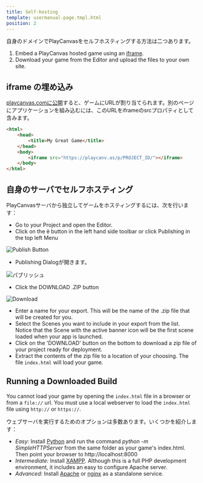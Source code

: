 ```yaml
---
title: Self-hosting
template: usermanual-page.tmpl.html
position: 2
---
```


自身のドメインでPlayCanvasをセルフホスティングする方法は二つあります。

1. Embed a PlayCanvas hosted game using an [iframe][1].
2. Download your game from the Editor and upload the files to your own site.

## iframe の埋め込み

[playcanvas.comに公開][2]すると、ゲームにURLが割り当てられます。別のページにアプリケーションを組み込むには、このURLをiframeのsrcプロパティとして含みます。

```html
<html>
    <head>
        <title>My Great Game</title>
    </head>
    <body>
        <iframe src="https://playcanv.as/p/PROJECT_ID/"></iframe>
    </body>
</html>
```

## 自身のサーバでセルフホスティング

PlayCanvasサーバから独立してゲームをホスティングするには、次を行います：

* Go to your Project and open the Editor.
* Click on the <span class="pc-icon" style="font-size">&#57911;</span> button in the left hand side toolbar or click Publishing in the top left Menu

![Publish Button][3]

* Publishing Dialogが開きます。

![パブリッシュ][4]

* Click the DOWNLOAD .ZIP button

![Download][5]

* Enter a name for your export. This will be the name of the .zip file that will be created for you.
* Select the Scenes you want to include in your export from the list. Notice that the Scene with the active banner icon will be the first scene loaded when your app is launched.
* Click on the 'DOWNLOAD' button on the bottom to download a zip file of your project ready for deployment.
* Extract the contents of the zip file to a location of your choosing. The file `index.html` will load your game.

## Running a Downloaded Build

You cannot load your game by opening the `index.html` file in a browser or from a `file://` url. You must use a local webserver to load the `index.html` file using `http://` or `https://`.

ウェブサーバを実行するためのオプションは多数あります。いくつかを紹介します：

* *Easy:* Install [Python][6] and run the command *python -m SimpleHTTPServer* from the same folder as your game's index.html. Then point your browser to http://localhost:8000
* *Intermediate:* Install [XAMPP][7]. Although this is a full PHP development environment, it includes an easy to configure Apache server.
* *Advanced:* Install [Apache][8] or [nginx][9] as a standalone service.

[1]: https://developer.mozilla.org/en-US/docs/Web/HTML/Element/iframe
[2]: /user-manual/publishing/web/playcanvas-hosting
[3]: /images/user-manual/publishing/toolbar-publish.png
[4]: /images/user-manual/publishing/dialog-publish.png
[5]: /images/user-manual/publishing/dialog-publish-download.png
[6]: https://www.python.org/
[7]: https://www.apachefriends.org/index.html
[8]: https://httpd.apache.org/
[9]: https://www.nginx.com/

